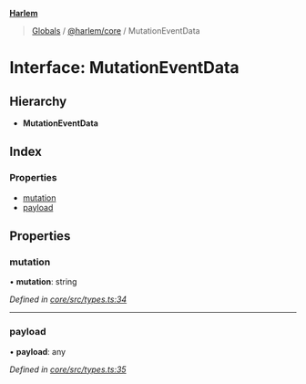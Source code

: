 **[Harlem](../README.md)**

> [Globals](../README.md) / [@harlem/core](../modules/_harlem_core.md) / MutationEventData

# Interface: MutationEventData

## Hierarchy

* **MutationEventData**

## Index

### Properties

* [mutation](_harlem_core.mutationeventdata.md#mutation)
* [payload](_harlem_core.mutationeventdata.md#payload)

## Properties

### mutation

•  **mutation**: string

*Defined in [core/src/types.ts:34](https://github.com/andrewcourtice/harlem/blob/97733b5/core/src/types.ts#L34)*

___

### payload

•  **payload**: any

*Defined in [core/src/types.ts:35](https://github.com/andrewcourtice/harlem/blob/97733b5/core/src/types.ts#L35)*
